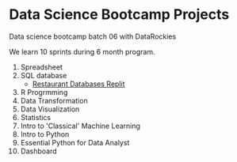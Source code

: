 # Data Science Bootcamp Projects

Data science bootcamp batch 06 with DataRockies

We learn 10 sprints during 6 month program.

1. Spreadsheet
2. SQL database
   - [Restaurant Databases Replit](https://replit.com/@NppEllermann/SQLhomeworkbatch6)   
3. R Progrmming
4. Data Transformation
5. Data Visualization
6. Statistics
7. Intro to 'Classical' Machine Learning
8. Intro to Python
9. Essential Python for Data Analyst
10. Dashboard
